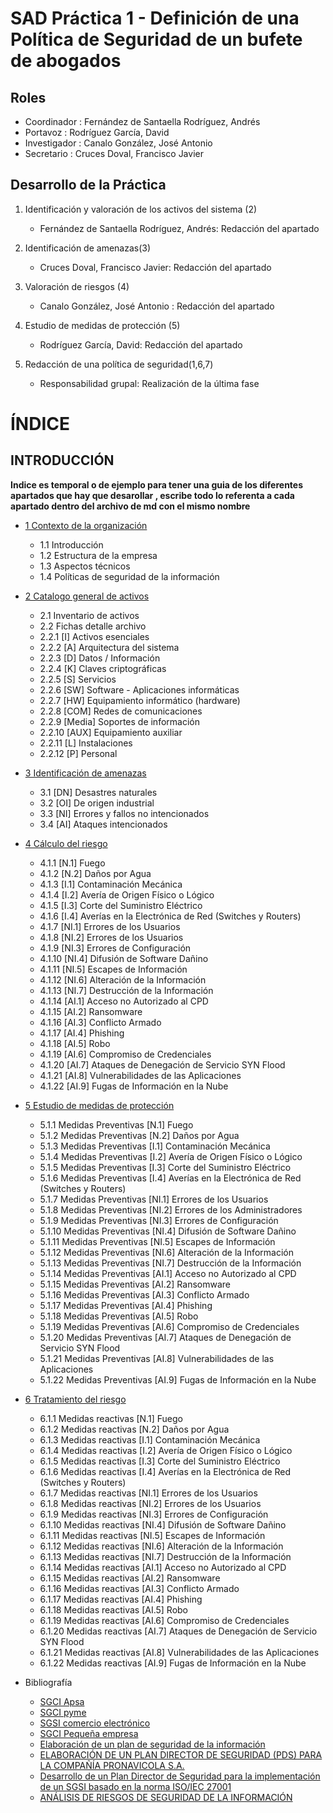 # SAD Práctica 1 - Definición de una Política de Seguridad de un bufete de abogados

## Roles
- Coordinador : Fernández de Santaella Rodríguez, Andrés
- Portavoz : Rodríguez García, David
- Investigador : Canalo González, José Antonio 
- Secretario : Cruces Doval, Francisco Javier

## Desarrollo de la Práctica
1. Identificación y valoración de los activos del sistema (2)
    - Fernández de Santaella Rodríguez, Andrés: Redacción del apartado
2. Identificación de amenazas(3)
    - Cruces Doval, Francisco Javier: Redacción del apartado
3. Valoración de riesgos (4)
    - Canalo González, José Antonio : Redacción del apartado
4. Estudio de medidas de protección (5)
    - Rodríguez García, David: Redacción del apartado


5. Redacción de una política de seguridad(1,6,7)
    - Responsabilidad grupal: Realización de la última fase

# ÍNDICE

## INTRODUCCIÓN


**Indice es temporal o de ejemplo para tener una guia de los diferentes apartados que hay que desarollar , escribe todo lo referenta a cada apartado dentro del archivo de md con el mismo nombre** 

- [1 Contexto de la organización](ArchivosMD/Contexto%20de%20la%20organización.md)
    -  1.1 Introducción
    -  1.2 Estructura de la empresa
    -  1.3 Aspectos técnicos
    -  1.4 Políticas de seguridad de la información

- [2 Catalogo general de activos](ArchivosMD/Catalogo%20general%20de%20activos.md)
    - 2.1 Inventario de activos
    - 2.2 Fichas detalle archivo
    - 2.2.1 [I] Activos esenciales
    - 2.2.2 [A] Arquitectura del sistema
    - 2.2.3 [D] Datos / Información
    - 2.2.4 [K] Claves criptográficas
    - 2.2.5 [S] Servicios
    - 2.2.6 [SW] Software - Aplicaciones informáticas
    - 2.2.7 [HW] Equipamiento informático (hardware)
    - 2.2.8 [COM] Redes de comunicaciones
    - 2.2.9 [Media] Soportes de información
    - 2.2.10 [AUX] Equipamiento auxiliar
    - 2.2.11 [L] Instalaciones
    - 2.2.12 [P] Personal

- [3 Identificación de amenazas](ArchivosMD/Identificación%20de%20amenazas.md)
    - 3.1 [DN] Desastres naturales
    - 3.2 [OI] De origen industrial
    - 3.3 [NI] Errores y fallos no intencionados
    - 3.4 [AI] Ataques intencionados

- [4 Cálculo del riesgo](ArchivosMD/Cálculo%20del%20riesgo.md)
    - 4.1.1   [N.1] Fuego
    - 4.1.2   [N.2] Daños por Agua
    - 4.1.3   [I.1] Contaminación Mecánica
    - 4.1.4   [I.2] Avería de Origen Físico o Lógico
    - 4.1.5   [I.3] Corte del Suministro Eléctrico
    - 4.1.6   [I.4] Averías en la Electrónica de Red (Switches y Routers)
    - 4.1.7   [NI.1] Errores de los Usuarios
    - 4.1.8   [NI.2] Errores de los Usuarios
    - 4.1.9   [NI.3] Errores de Configuración
    - 4.1.10  [NI.4] Difusión de Software Dañino
    - 4.1.11  [NI.5] Escapes de Información
    - 4.1.12  [NI.6] Alteración de la Información
    - 4.1.13  [NI.7] Destrucción de la Información
    - 4.1.14  [AI.1] Acceso no Autorizado al CPD
    - 4.1.15  [AI.2] Ransomware
    - 4.1.16  [AI.3] Conflicto Armado
    - 4.1.17  [AI.4] Phishing
    - 4.1.18  [AI.5] Robo
    - 4.1.19  [AI.6] Compromiso de Credenciales
    - 4.1.20  [AI.7] Ataques de Denegación de Servicio SYN Flood
    - 4.1.21  [AI.8] Vulnerabilidades de las Aplicaciones
    - 4.1.22  [AI.9] Fugas de Información en la Nube

- [5 Estudio de medidas de protección](ArchivosMD/Evaluación%20de%20salvaguardas.md) 
    - 5.1.1 Medidas Preventivas [N.1] Fuego
    - 5.1.2 Medidas Preventivas [N.2] Daños por Agua
    - 5.1.3 Medidas Preventivas [I.1] Contaminación Mecánica
    - 5.1.4 Medidas Preventivas [I.2] Avería de Origen Físico o Lógico
    - 5.1.5 Medidas Preventivas [I.3] Corte del Suministro Eléctrico
    - 5.1.6 Medidas Preventivas [I.4] Averías en la Electrónica de Red (Switches y Routers)
    - 5.1.7 Medidas Preventivas [NI.1] Errores de los Usuarios
    - 5.1.8 Medidas Preventivas [NI.2] Errores de los Administradores
    - 5.1.9 Medidas Preventivas [NI.3] Errores de Configuración
    - 5.1.10 Medidas Preventivas [NI.4] Difusión de Software Dañino
    - 5.1.11 Medidas Preventivas [NI.5] Escapes de Información
    - 5.1.12 Medidas Preventivas [NI.6] Alteración de la Información
    - 5.1.13 Medidas Preventivas [NI.7] Destrucción de la Información
    - 5.1.14 Medidas Preventivas [AI.1] Acceso no Autorizado al CPD
    - 5.1.15 Medidas Preventivas [AI.2] Ransomware
    - 5.1.16 Medidas Preventivas [AI.3] Conflicto Armado
    - 5.1.17 Medidas Preventivas [AI.4] Phishing
    - 5.1.18 Medidas Preventivas [AI.5] Robo
    - 5.1.19 Medidas Preventivas [AI.6] Compromiso de Credenciales
    - 5.1.20 Medidas Preventivas [AI.7] Ataques de Denegación de Servicio SYN Flood
    - 5.1.21 Medidas Preventivas [AI.8] Vulnerabilidades de las Aplicaciones
    - 5.1.22 Medidas Preventivas [AI.9] Fugas de Información en la Nube

- [6 Tratamiento del riesgo](ArchivosMD/Tratamiento%20del%20riesgo.md)
    - 6.1.1 Medidas  reactivas  [N.1] Fuego
    - 6.1.2 Medidas  reactivas  [N.2] Daños por Agua
    - 6.1.3 Medidas  reactivas  [I.1] Contaminación Mecánica
    - 6.1.4 Medidas  reactivas  [I.2] Avería de Origen Físico o Lógico
    - 6.1.5 Medidas  reactivas  [I.3] Corte del Suministro Eléctrico
    - 6.1.6 Medidas  reactivas  [I.4] Averías en la Electrónica de Red (Switches y Routers)
    - 6.1.7 Medidas  reactivas  [NI.1] Errores de los Usuarios
    - 6.1.8 Medidas  reactivas  [NI.2] Errores de los Usuarios
    - 6.1.9 Medidas  reactivas  [NI.3] Errores de Configuración
    - 6.1.10 Medidas reactivas  [NI.4] Difusión de Software Dañino
    - 6.1.11 Medidas reactivas  [NI.5] Escapes de Información
    - 6.1.12 Medidas reactivas  [NI.6] Alteración de la Información
    - 6.1.13 Medidas reactivas  [NI.7] Destrucción de la Información
    - 6.1.14 Medidas reactivas  [AI.1] Acceso no Autorizado al CPD
    - 6.1.15 Medidas reactivas  [AI.2] Ransomware
    - 6.1.16 Medidas reactivas  [AI.3] Conflicto Armado
    - 6.1.17 Medidas reactivas  [AI.4] Phishing
    - 6.1.18 Medidas reactivas  [AI.5] Robo
    - 6.1.19 Medidas reactivas  [AI.6] Compromiso de Credenciales
    - 6.1.20 Medidas reactivas  [AI.7] Ataques de Denegación de Servicio SYN Flood
    - 6.1.21 Medidas reactivas  [AI.8] Vulnerabilidades de las Aplicaciones
    - 6.1.22 Medidas reactivas  [AI.9] Fugas de Información en la Nube




- Bibliografía 
    - [SGCI Apsa](https://rua.ua.es/dspace/bitstream/10045/96745/1/Desarrollo_del_Plan_Director_de_Seguridad_Montero_Valencia_Jessica_Alexandra.pdf)
    - [SGCI pyme](https://rua.ua.es/dspace/bitstream/10045/102087/1/Esquema_Director_de_Seguridad_para_Empresas_pymes_d_Diaz_Perez_Juan_Salvador.pdf)
    - [SGSI comercio electrónico](https://rua.ua.es/dspace/bitstream/10045/135228/1/Diseno_y_desarrollo_del_SGSI_para_una_empresa_de_ecommerce_Amaro_Perez_Paola.pdf)
    - [SGCI Pequeña empresa](https://educacionadistancia.juntadeandalucia.es/centros/sevilla/pluginfile.php/515326/mod_resource/content/1/48ca15671b800.pdf)
    - [Elaboración de un plan de seguridad de la información](https://openaccess.uoc.edu/bitstream/10609/66065/10/raguilareTFG0617plandirector.pdf)
    - [ELABORACIÓN DE UN PLAN DIRECTOR DE SEGURIDAD (PDS) PARA LA COMPAÑÍA PRONAVICOLA S.A.](https://repository.unad.edu.co/bitstream/handle/10596/57372/Proyecto_Aplicado_Gerardo_Cabal_94481621_2023.pdf?sequence=1&isAllowed=y) 
    - [Desarrollo de un Plan Director de Seguridad para la implementación de un SGSI basado en la norma ISO/IEC 27001](https://openaccess.uoc.edu/bitstream/10609/88386/6/bmolinacaTFM1218memoria.pdf)
    - [ANÁLISIS DE RIESGOS DE SEGURIDAD DE LA INFORMACIÓN](https://oa.upm.es/1646/1/PFC_JUAN_MANUEL_MATALOBOS_VEIGAa.pdf)
